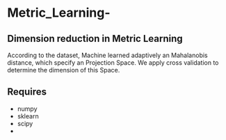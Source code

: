 # Metric_Learning-
## Dimension reduction in Metric Learning 

 According to the dataset, Machine learned adaptively an Mahalanobis distance, which specify an Projection Space. We apply cross validation to determine the dimension of this Space.

## Requires
- numpy
- sklearn
- scipy
- 




